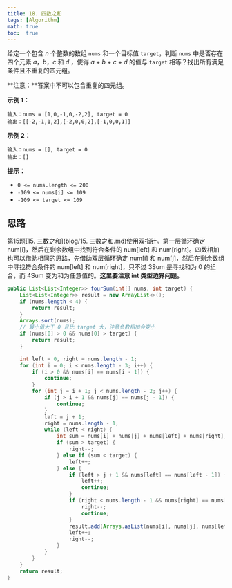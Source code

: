 ```yaml
---
title: 18. 四数之和
tags: [Algorithm]
math: true
toc:  true
---
```


给定一个包含 *n* 个整数的数组 `nums` 和一个目标值 `target`，判断 `nums` 中是否存在四个元素  *a*，*b*，*c* 和 *d* ，使得 *a* + *b* + *c* + *d* 的值与 `target` 相等？找出所有满足条件且不重复的四元组。

**注意：**答案中不可以包含重复的四元组。

**示例 1：**

```
输入：nums = [1,0,-1,0,-2,2], target = 0
输出：[[-2,-1,1,2],[-2,0,0,2],[-1,0,0,1]]
```

**示例 2：**

```
输入：nums = [], target = 0
输出：[]
```

**提示：**

- `0 <= nums.length <= 200`
- `-109 <= nums[i] <= 109`
- `-109 <= target <= 109`

## 思路

第15题[15. 三数之和](blog/15. 三数之和.md)使用双指针。第一层循环确定 num[i]，然后在剩余数组中找到符合条件的 num[left] 和 num[right]。四数相加也可以借助相同的思路，先借助双层循环确定 num[i] 和 num[j]，然后在剩余数组中寻找符合条件的 num[left] 和 num[right]，只不过 3Sum 是寻找和为 0 的组合，而 4Sum 变为和为任意值的。**这里要注意 int 类型边界问题。**

```java
public List<List<Integer>> fourSum(int[] nums, int target) {
    List<List<Integer>> result = new ArrayList<>();
    if (nums.length < 4) {
        return result;
    }
    Arrays.sort(nums);
    // 最小值大于 0 且比 target 大，注意负数相加会变小
    if (nums[0] > 0 && nums[0] > target) {
        return result;
    }

    int left = 0, right = nums.length - 1;
    for (int i = 0; i < nums.length - 3; i++) {
        if (i > 0 && nums[i] == nums[i - 1]) {
            continue;
        }
        for (int j = i + 1; j < nums.length - 2; j++) {
            if (j > i + 1 && nums[j] == nums[j - 1]) {
                continue;
            }
            left = j + 1;
            right = nums.length - 1;
            while (left < right) {
                int sum = nums[i] + nums[j] + nums[left] + nums[right];
                if (sum > target) {
                    right--;
                } else if (sum < target) {
                    left++;
                } else {
                    if (left > j + 1 && nums[left] == nums[left - 1]) {
                        left++;
                        continue;
                    }
                    if (right < nums.length - 1 && nums[right] == nums[right + 1]) {
                        right--;
                        continue;
                    }
                    result.add(Arrays.asList(nums[i], nums[j], nums[left], nums[right]));
                    left++;
                    right--;
                }
            }
        }
    }
    return result;
}
```
